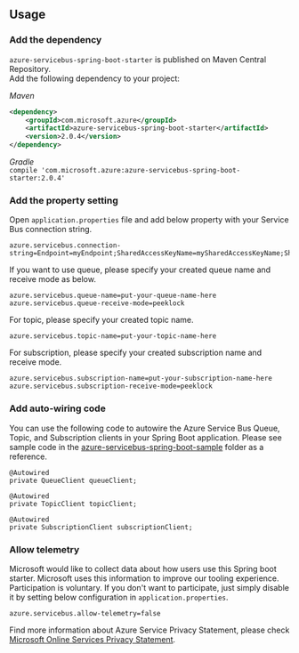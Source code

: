 ## Usage

### Add the dependency

`azure-servicebus-spring-boot-starter` is published on Maven Central Repository.  
Add the following dependency to your project:

*Maven*
```xml
<dependency>
    <groupId>com.microsoft.azure</groupId>
    <artifactId>azure-servicebus-spring-boot-starter</artifactId>
    <version>2.0.4</version>
</dependency>
```

*Gradle*<br>
```compile 'com.microsoft.azure:azure-servicebus-spring-boot-starter:2.0.4'```

### Add the property setting

Open `application.properties` file and add below property with your Service Bus connection string.

```
azure.servicebus.connection-string=Endpoint=myEndpoint;SharedAccessKeyName=mySharedAccessKeyName;SharedAccessKey=mySharedAccessKey
```

If you want to use queue, please specify your created queue name and receive mode as below. 

```
azure.servicebus.queue-name=put-your-queue-name-here
azure.servicebus.queue-receive-mode=peeklock
```

For topic, please specify your created topic name. 

```
azure.servicebus.topic-name=put-your-topic-name-here
```

For subscription, please specify your created subscription name and receive mode.

```
azure.servicebus.subscription-name=put-your-subscription-name-here
azure.servicebus.subscription-receive-mode=peeklock
```

### Add auto-wiring code

You can use the following code to autowire the Azure Service Bus Queue, Topic, and Subscription clients in your Spring Boot application. Please see sample code in the [azure-servicebus-spring-boot-sample](../../azure-spring-boot-samples/azure-servicebus-spring-boot-sample) folder as a reference.

```
@Autowired
private QueueClient queueClient;
```

```
@Autowired
private TopicClient topicClient;
```

```
@Autowired
private SubscriptionClient subscriptionClient;
```


### Allow telemetry
Microsoft would like to collect data about how users use this Spring boot starter. Microsoft uses this information to improve our tooling experience. Participation is voluntary. If you don't want to participate, just simply disable it by setting below configuration in `application.properties`.
```
azure.servicebus.allow-telemetry=false
```
Find more information about Azure Service Privacy Statement, please check [Microsoft Online Services Privacy Statement](https://www.microsoft.com/en-us/privacystatement/OnlineServices/Default.aspx). 




